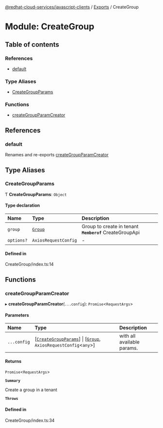[@redhat-cloud-services/javascript-clients](../README.md) / [Exports](../modules.md) / CreateGroup

# Module: CreateGroup

## Table of contents

### References

- [default](CreateGroup.md#default)

### Type Aliases

- [CreateGroupParams](CreateGroup.md#creategroupparams)

### Functions

- [createGroupParamCreator](CreateGroup.md#creategroupparamcreator)

## References

### default

Renames and re-exports [createGroupParamCreator](CreateGroup.md#creategroupparamcreator)

## Type Aliases

### CreateGroupParams

Ƭ **CreateGroupParams**: `Object`

#### Type declaration

| Name | Type | Description |
| :------ | :------ | :------ |
| `group` | [`Group`](../interfaces/types.Group.md) | Group to create in tenant **`Memberof`** CreateGroupApi |
| `options?` | `AxiosRequestConfig` | - |

#### Defined in

CreateGroup/index.ts:14

## Functions

### createGroupParamCreator

▸ **createGroupParamCreator**(`...config`): `Promise`\<`RequestArgs`\>

#### Parameters

| Name | Type | Description |
| :------ | :------ | :------ |
| `...config` | [[`CreateGroupParams`](CreateGroup.md#creategroupparams)] \| [[`Group`](../interfaces/types.Group.md), `AxiosRequestConfig`\<`any`\>] | with all available params. |

#### Returns

`Promise`\<`RequestArgs`\>

**`Summary`**

Create a group in a tenant

**`Throws`**

#### Defined in

CreateGroup/index.ts:34
